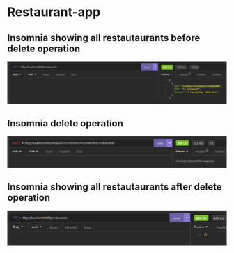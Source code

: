 # Restaurant-app
## Insomnia showing all restautaurants before delete operation
![1_delete.PNG](1_delete.PNG)
## Insomnia delete operation
![2_delete.PNG](2_delete.PNG)
## Insomnia showing all restautaurants after delete operation
![3_delete.PNG](3_delete.PNG)
